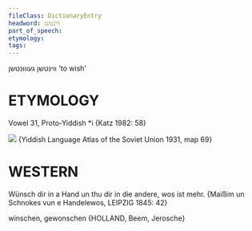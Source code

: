 ```yaml
---
fileClass: DictionaryEntry
headword: ווינטשן
part_of_speech: 
etymology: 
tags: 
---
```

ווינטשן
געוווּנטשן
'to wish'

ETYMOLOGY
===========

Vowel 31, Proto-Yiddish *i
{Katz 1982: 58}

![](https://ia801509.us.archive.org/29/items/shprakhatlas/ShprakhatlasKarte69-Optimized.jpg)
{Yiddish Language Atlas of the Soviet Union 1931, map 69}

WESTERN
========

Wünsch dir in a Hand un thu dir in die andere, wos ist mehr.
{Maißim un Schnokes vun e Handelewos, LEIPZIG 1845: 42}

winschen, gewonschen {HOLLAND, Beem, Jerosche}